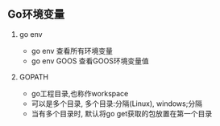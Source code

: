 ## Go环境变量

1. go env
    + go env 查看所有环境变量
    + go env GOOS 查看GOOS环境变量值

2. GOPATH
    + go工程目录,也称作workspace
    + 可以是多个目录, 多个目录:分隔(Linux), windows;分隔
    + 当有多个目录时, 默认将go get获取的包放置在第一个目录